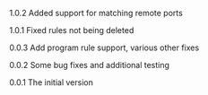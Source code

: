 1.0.2
Added support for matching remote ports

1.0.1
Fixed rules not being deleted

0.0.3
Add program rule support, various other fixes

0.0.2
Some bug fixes and additional testing

0.0.1
The initial version
